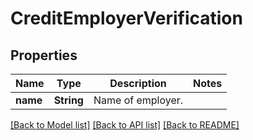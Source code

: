 # CreditEmployerVerification

## Properties
Name | Type | Description | Notes
------------ | ------------- | ------------- | -------------
**name** | **String** | Name of employer. | 

[[Back to Model list]](../README.md#documentation-for-models) [[Back to API list]](../README.md#documentation-for-api-endpoints) [[Back to README]](../README.md)


